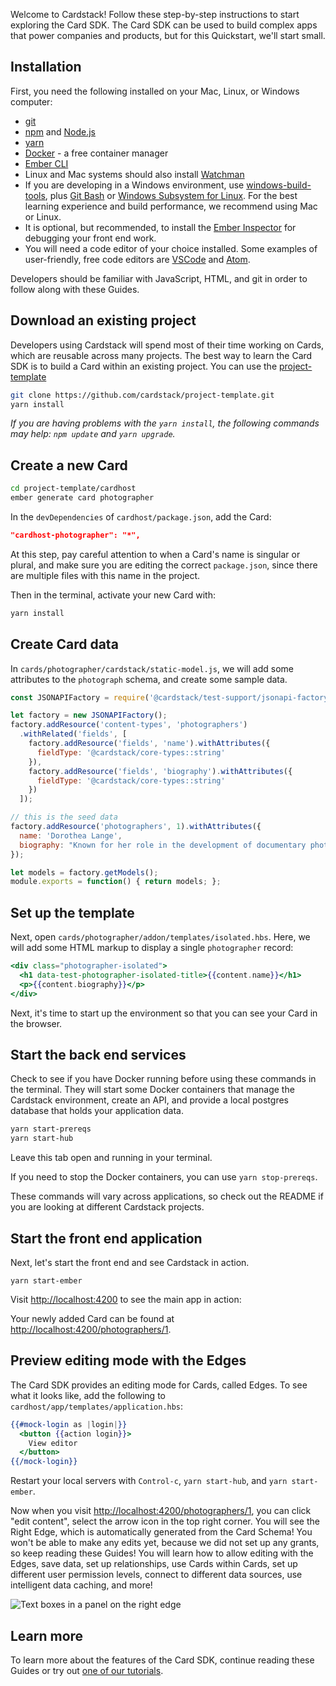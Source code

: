 Welcome to Cardstack! Follow these step-by-step instructions to start exploring the Card SDK.
The Card SDK can be used to build complex apps that power companies and products, but 
for this Quickstart, we'll start small.

## Installation

First, you need the following installed on your Mac, Linux, or Windows computer:

- [git](https://git-scm.com/)
- [npm](https://www.npmjs.com/get-npm) and [Node.js](https://nodejs.org/en/)
- [yarn](https://yarnpkg.com/en/)
- [Docker](https://www.docker.com/get-started) - a free container manager
- [Ember CLI](https://cli.emberjs.com/release/)
- Linux and Mac systems should also install [Watchman](https://facebook.github.io/watchman/)
- If you are developing in a Windows environment, use [windows-build-tools](https://github.com/felixrieseberg/windows-build-tools), plus [Git Bash](https://gitforwindows.org/) or [Windows Subsystem for Linux](https://docs.microsoft.com/en-us/windows/wsl/install-win10). For the best learning experience and build performance, we recommend using Mac or Linux. 
- It is optional, but recommended, to install the [Ember Inspector](https://guides.emberjs.com/release/ember-inspector/) for debugging your front end work.
- You will need a code editor of your choice installed. Some examples of user-friendly, free code editors are [VSCode](https://code.visualstudio.com/) and [Atom](https://atom.io/).

Developers should be familiar with JavaScript, HTML, and git in order to follow
along with these Guides.

## Download an existing project

Developers using Cardstack will spend most of their time working on Cards,
which are reusable across many projects.
The best way to learn the Card SDK is to build a Card within an existing project.
You can use the [project-template](https://github.com/cardstack/project-template)

```bash
git clone https://github.com/cardstack/project-template.git
yarn install
```

_If you are having problems with the `yarn install`, the following commands may help: `npm update` and `yarn upgrade`._

## Create a new Card

```bash
cd project-template/cardhost
ember generate card photographer
```

In the `devDependencies` of `cardhost/package.json`, add the Card:

```json
"cardhost-photographer": "*",
```

At this step, pay careful attention to when a Card's name is singular or plural, and
make sure you are editing the correct `package.json`, since there are multiple files
with this name in the project.

Then in the terminal, activate your new Card with:

```bash
yarn install
```

## Create Card data

In `cards/photographer/cardstack/static-model.js`, we will add some attributes to the
`photograph` schema, and create some sample data.

```js
const JSONAPIFactory = require('@cardstack/test-support/jsonapi-factory');

let factory = new JSONAPIFactory();
factory.addResource('content-types', 'photographers')
  .withRelated('fields', [
    factory.addResource('fields', 'name').withAttributes({
      fieldType: '@cardstack/core-types::string'
    }),
    factory.addResource('fields', 'biography').withAttributes({
      fieldType: '@cardstack/core-types::string'
    })
  ]);

// this is the seed data
factory.addResource('photographers', 1).withAttributes({
  name: 'Dorothea Lange',
  biography: "Known for her role in the development of documentary photography."
});

let models = factory.getModels();
module.exports = function() { return models; };
```

## Set up the template

Next, open `cards/photographer/addon/templates/isolated.hbs`. Here, we will add some
HTML markup to display a single `photographer` record:

```handlebars
<div class="photographer-isolated">
  <h1 data-test-photographer-isolated-title>{{content.name}}</h1>
  <p>{{content.biography}}</p>
</div>
```

Next, it's time to start up the environment so that you can see your Card in the browser.

## Start the back end services

Check to see if you have Docker running before using these commands in the terminal. They will start some Docker containers that manage the Cardstack
environment, create an API, and provide a local postgres database that holds your application data.

```bash
yarn start-prereqs
yarn start-hub
```

Leave this tab open and running in your terminal.

If you need to stop the Docker containers, you can use `yarn stop-prereqs`.

These commands will vary across applications, so check out the README
if you are looking at different Cardstack projects.

## Start the front end application

Next, let's start the front end and see Cardstack in action.

```
yarn start-ember
```

Visit [http://localhost:4200](http://localhost:4200) to see the main app in action:

Your newly added Card can be found at [http://localhost:4200/photographers/1](http://localhost:4200/photographers/1).

## Preview editing mode with the Edges

The Card SDK provides an editing mode for Cards, called Edges.
To see what it looks like, add the following to `cardhost/app/templates/application.hbs`:

```handlebars
{{#mock-login as |login|}}
  <button {{action login}}>
    View editor
  </button>
{{/mock-login}}
```

Restart your local servers with `Control-c`, `yarn start-hub`, and `yarn start-ember`.

Now when you visit [http://localhost:4200/photographers/1](http://localhost:4200/photographers/1), you can click "edit content", select the arrow icon in the top right corner. You will see the Right Edge, which is automatically generated from the Card Schema!
You won't be able to make any edits yet, because we did not set up any grants, so keep reading these Guides!
You will learn how to allow editing with the Edges,
save data, set up relationships, use Cards within Cards, set up different user permission levels, connect to different data sources,
use intelligent data caching, and more!

![Text boxes in a panel on the right edge](/images/quickstart.png)

## Learn more

To learn more about the features of the Card SDK, continue reading these Guides or try out
[one of our tutorials](../developer-cookbook/movielist-tutorial).
